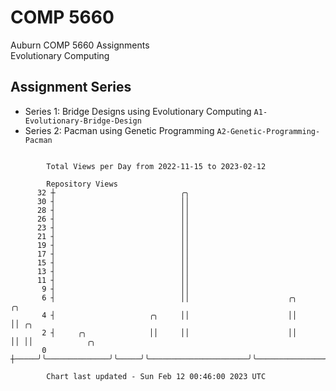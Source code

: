 # COMP 5660
Auburn COMP 5660 Assignments  
Evolutionary Computing

## Assignment Series
- Series 1: Bridge Designs using Evolutionary Computing `A1-Evolutionary-Bridge-Design`
- Series 2: Pacman using Genetic Programming `A2-Genetic-Programming-Pacman`

```

        Total Views per Day from 2022-11-15 to 2023-02-12

        Repository Views
      32 ┼                            ╭╮
      30 ┤                            ││
      28 ┤                            ││
      26 ┤                            ││
      23 ┤                            ││
      21 ┤                            ││
      19 ┤                            ││
      17 ┤                            ││
      15 ┤                            ││
      13 ┤                            ││
      11 ┤                            ││
       9 ┤                            ││
       6 ┤                            ││                      ╭╮               ╭╮
       4 ┤                     ╭╮     ││                      ││               ││ ╭╮
       2 ┤     ╭╮              ││     ││                      ││               ││ ││            ╭╮
       0 ┼─────╯╰──────────────╯╰─────╯╰──────────────────────╯╰───────────────╯╰─╯╰────────────╯╰─

        Chart last updated - Sun Feb 12 00:46:00 2023 UTC
        
```
